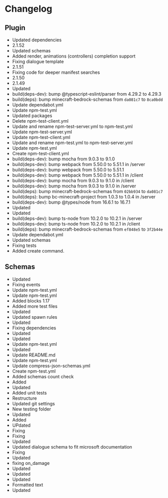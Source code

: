 # Changelog
## Plugin
- Updated dependencies
- 2.1.52
- Updated schemas
- Added render, animations (controllers) completion support
- Fixing dialogue template
- 2.1.51
- Fixing code for deeper manifest searches
- 2.1.50
- 2.1.49
- Updated
- build(deps-dev): bump @typescript-eslint/parser from 4.29.2 to 4.29.3
- build(deps): bump minecraft-bedrock-schemas from `da081c7` to `8ca0bdd`
- Update dependabot.yml
- Update npm-test.yml
- Updated packages
- Delete npm-test-client.yml
- Update and rename npm-test-server.yml to npm-test.yml
- Update npm-test-server.yml
- Update npm-test-client.yml
- Update and rename npm-test.yml to npm-test-server.yml
- Update npm-test.yml
- Create npm-test-client.yml
- build(deps-dev): bump mocha from 9.0.3 to 9.1.0
- build(deps-dev): bump webpack from 5.50.0 to 5.51.1 in /server
- build(deps-dev): bump webpack from 5.50.0 to 5.51.1
- build(deps-dev): bump webpack from 5.50.0 to 5.51.1 in /client
- build(deps-dev): bump mocha from 9.0.3 to 9.1.0 in /client
- build(deps-dev): bump mocha from 9.0.3 to 9.1.0 in /server
- build(deps): bump minecraft-bedrock-schemas from `02bb934` to `da081c7`
- build(deps): bump bc-minecraft-project from 1.0.3 to 1.0.4 in /server
- build(deps-dev): bump @types/node from 16.6.1 to 16.7.1
- Updated
- Updated
- build(deps-dev): bump ts-node from 10.2.0 to 10.2.1 in /server
- build(deps-dev): bump ts-node from 10.2.0 to 10.2.1 in /client
- build(deps): bump minecraft-bedrock-schemas from `ef848e5` to `3f2b44e`
- Update dependabot.yml
- Updated schemas
- Fixing tests
- Added create command. 
## Schemas
- Updated
- Fixing events
- Update npm-test.yml
- Update npm-test.yml
- Added blocks 1.17
- Added more test files
- Updated
- Updated spawn rules
- Updated
- Fixing dependencies
- Updated
- Updated
- Update npm-test.yml
- Updated
- Update README.md
- Update npm-test.yml
- Update compress-json-schemas.yml
- Create npm-test.yml
- Added schemas count check
- Added
- Updated
- Added unit tests
- Restructure
- Updated git settings
- New testing folder
- Updated
- Added
- UPdated
- Fixing
- Fixing
- Updated
- Updated dialogue schema to fit microsoft documentation
- Fixing
- Updated
- fixing on_damage
- Updated
- Updated
- Updated
- Formatted text
- Updated